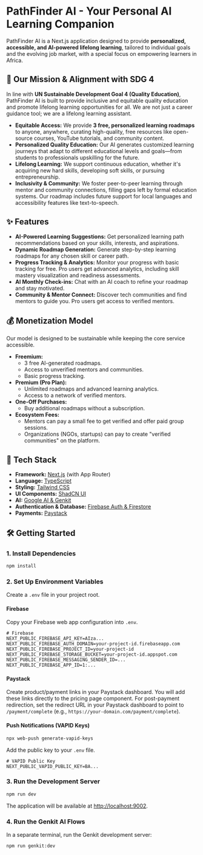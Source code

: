 # PathFinder AI - Your Personal AI Learning Companion

PathFinder AI is a Next.js application designed to provide **personalized, accessible, and AI-powered lifelong learning**, tailored to individual goals and the evolving job market, with a special focus on empowering learners in Africa.

## 💙 Our Mission & Alignment with SDG 4

In line with **UN Sustainable Development Goal 4 (Quality Education)**, PathFinder AI is built to provide inclusive and equitable quality education and promote lifelong learning opportunities for all. We are not just a career guidance tool; we are a lifelong learning assistant.

-   **Equitable Access:** We provide **3 free, personalized learning roadmaps** to anyone, anywhere, curating high-quality, free resources like open-source courses, YouTube tutorials, and community content.
-   **Personalized Quality Education:** Our AI generates customized learning journeys that adapt to different educational levels and goals—from students to professionals upskilling for the future.
-   **Lifelong Learning:** We support continuous education, whether it's acquiring new hard skills, developing soft skills, or pursuing entrepreneurship.
-   **Inclusivity & Community:** We foster peer-to-peer learning through mentor and community connections, filling gaps left by formal education systems. Our roadmap includes future support for local languages and accessibility features like text-to-speech.

## ✨ Features

-   **AI-Powered Learning Suggestions:** Get personalized learning path recommendations based on your skills, interests, and aspirations.
-   **Dynamic Roadmap Generation:** Generate step-by-step learning roadmaps for any chosen skill or career path.
-   **Progress Tracking & Analytics:** Monitor your progress with basic tracking for free. Pro users get advanced analytics, including skill mastery visualization and readiness assessments.
-   **AI Monthly Check-ins:** Chat with an AI coach to refine your roadmap and stay motivated.
-   **Community & Mentor Connect:** Discover tech communities and find mentors to guide you. Pro users get access to verified mentors.

## 💰 Monetization Model

Our model is designed to be sustainable while keeping the core service accessible.

-   **Freemium:**
    -   3 free AI-generated roadmaps.
    -   Access to unverified mentors and communities.
    -   Basic progress tracking.
-   **Premium (Pro Plan):**
    -   Unlimited roadmaps and advanced learning analytics.
    -   Access to a network of verified mentors.
-   **One-Off Purchases:**
    -   Buy additional roadmaps without a subscription.
-   **Ecosystem Fees:**
    -   Mentors can pay a small fee to get verified and offer paid group sessions.
    -   Organizations (NGOs, startups) can pay to create "verified communities" on the platform.

## 🚀 Tech Stack

-   **Framework:** [Next.js](https://nextjs.org/) (with App Router)
-   **Language:** [TypeScript](https://www.typescriptlang.org/)
-   **Styling:** [Tailwind CSS](https://tailwindcss.com/)
-   **UI Components:** [ShadCN UI](https://ui.shadcn.com/)
-   **AI:** [Google AI & Genkit](https://firebase.google.com/docs/genkit)
-   **Authentication & Database:** [Firebase Auth & Firestore](https://firebase.google.com/)
-   **Payments:** [Paystack](https://paystack.com/)

## 🛠️ Getting Started

### 1. Install Dependencies
```bash
npm install
```

### 2. Set Up Environment Variables
Create a `.env` file in your project root.

#### Firebase
Copy your Firebase web app configuration into `.env`.
```env
# Firebase
NEXT_PUBLIC_FIREBASE_API_KEY=AIza...
NEXT_PUBLIC_FIREBASE_AUTH_DOMAIN=your-project-id.firebaseapp.com
NEXT_PUBLIC_FIREBASE_PROJECT_ID=your-project-id
NEXT_PUBLIC_FIREBASE_STORAGE_BUCKET=your-project-id.appspot.com
NEXT_PUBLIC_FIREBASE_MESSAGING_SENDER_ID=...
NEXT_PUBLIC_FIREBASE_APP_ID=1:...
```

#### Paystack
Create product/payment links in your Paystack dashboard. You will add these links directly to the pricing page component. For post-payment redirection, set the redirect URL in your Paystack dashboard to point to `/payment/complete` (e.g., `https://your-domain.com/payment/complete`).

#### Push Notifications (VAPID Keys)
```bash
npx web-push generate-vapid-keys
```
Add the public key to your `.env` file.
```env
# VAPID Public Key
NEXT_PUBLIC_VAPID_PUBLIC_KEY=BA...
```

### 3. Run the Development Server
```bash
npm run dev
```
The application will be available at [http://localhost:9002](http://localhost:9002).

### 4. Run the Genkit AI Flows
In a separate terminal, run the Genkit development server:
```bash
npm run genkit:dev
```
